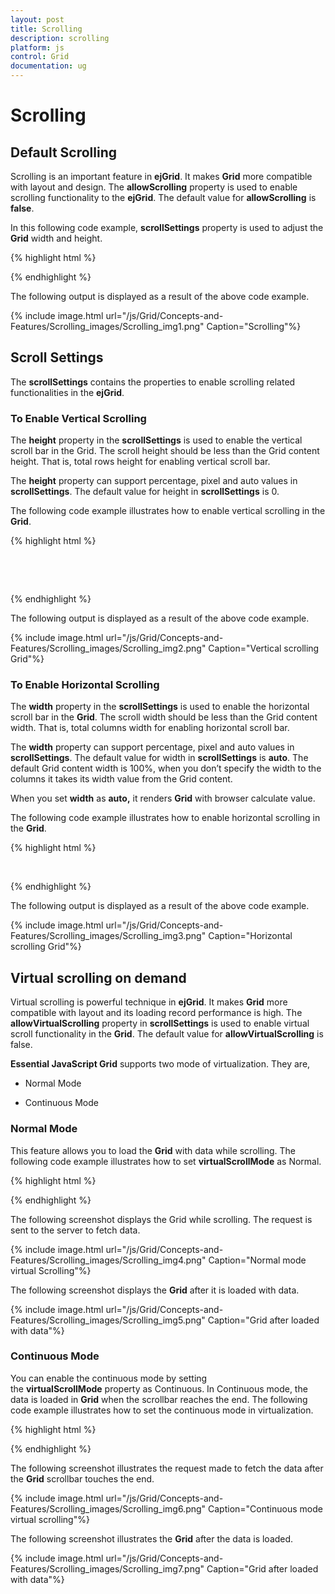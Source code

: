 ```yaml
---
layout: post
title: Scrolling
description: scrolling
platform: js
control: Grid
documentation: ug
---
```


# Scrolling

## Default Scrolling

Scrolling is an important feature in **ejGrid**. It makes **Grid** more compatible with layout and design. The **allowScrolling** property is used to enable scrolling functionality to the **ejGrid**. The default value for **allowScrolling** is **false**.

In this following code example, **scrollSettings** property is used to adjust the **Grid** width and height. 

{% highlight html %}


  <div id ="Grid">
        </div>
        <script type="text/javascript">
            $(function () {
                $("#Grid").ejGrid({
                    // the datasource "window.gridData" is referred from jsondata.min.js
                    dataSource: ej.DataManager(window.gridData).executeLocal(ej.Query().take(30)),
                    allowScrolling: true,
                    scrollSettings: { width: 886, height: 300 },
                    columns: [
                                 { field: "OrderID", headerText: "Order ID", textAlign: ej.TextAlign.Right, width: 100 },
                                 { field: "CustomerID", headerText: "Customer ID", width: 100 },
                                 { field: "EmployeeID", headerText: "Employee ID", textAlign: ej.TextAlign.Right, width: 100 },
                                 { field: "Freight", headerText: "Freight", textAlign: ej.TextAlign.Right, width: 100, format: "{0:C}" },
                                 { field: "ShipCity", headerText: "Ship City", width: 100 },
                                 { field: "ShipName", headerText: "Ship Name", width: 100 },
                                 { field: "OrderDate", headerText: "Order Date", textAlign: ej.TextAlign.Right, format: "{0:MM/dd/yyyy}", width: 100 },
                                 { field: "ShipCountry", headerText: "Ship Country", width: 100 },
                                 { field: "ShipPostalCode", headerText: "Postal Code", textAlign: ej.TextAlign.Right, width: 100 },
                                 { field: "Verified", headerText: "Verified", width: 100 }
                    ]
                });
            });
        </script>


{% endhighlight %}



The following output is displayed as a result of the above code example.

{% include image.html url="/js/Grid/Concepts-and-Features/Scrolling_images/Scrolling_img1.png" Caption="Scrolling"%}

## Scroll Settings

The **scrollSettings** contains the properties to enable scrolling related functionalities in the **ejGrid**.

### To Enable Vertical Scrolling

The **height** property in the **scrollSettings** is used to enable the vertical scroll bar in the Grid. The scroll height should be less than the Grid content height. That is, total rows height for enabling vertical scroll bar.

The **height** property can support percentage, pixel and auto values in **scrollSettings**. The default value for height in **scrollSettings** is 0.

The following code example illustrates how to enable vertical scrolling in the **Grid**. 

{% highlight html %}

   

  <div id ="Grid">
        </div>
        <script type="text/javascript">
            $(function () {
                $("#Grid").ejGrid({
                    // the datasource "window.gridData" is referred from jsondata.min.js
                    dataSource: ej.DataManager(window.gridData).executeLocal(ej.Query().take(30)),
                    allowScrolling: true,
                    scrollSettings: { height: 300 },
                    columns: [
                                 { field: "OrderID", headerText: "Order ID", textAlign: ej.TextAlign.Right, width: 100 },
                                 { field: "CustomerID", headerText: "Customer ID", width: 100 },
                                 { field: "EmployeeID", headerText: "Employee ID", textAlign: ej.TextAlign.Right, width: 100 },
                                 { field: "Freight", headerText: "Freight", textAlign: ej.TextAlign.Right, width: 100, format: "{0:C}" },
                                 { field: "ShipCity", headerText: "Ship City", width: 100 },
                                 { field: "ShipName", headerText: "Ship Name", width: 100 },
                                 { field: "OrderDate", headerText: "Order Date", textAlign: ej.TextAlign.Right, format: "{0:MM/dd/yyyy}", width: 100 },
                                 { field: "ShipCountry", headerText: "Ship Country", width: 100 },
                                 { field: "ShipPostalCode", headerText: "Postal Code", textAlign: ej.TextAlign.Right, width: 100 },
                                 { field: "Verified", headerText: "Verified", width: 100 }
                    ]
                });
            });
        </script>


{% endhighlight %}



The following output is displayed as a result of the above code example.

{% include image.html url="/js/Grid/Concepts-and-Features/Scrolling_images/Scrolling_img2.png" Caption="Vertical scrolling Grid"%}

### To Enable Horizontal Scrolling

The **width** property in the **scrollSettings** is used to enable the horizontal scroll bar in the **Grid**. The scroll width should be less than the Grid content width. That is, total columns width for enabling horizontal scroll bar.

The **width** property can support percentage, pixel and auto values in **scrollSettings**. The default value for width in **scrollSettings** is **auto**. The default Grid content width is 100%, when you don’t specify the width to the columns it takes its width value from the Grid content.

When you set **width** as **auto,** it renders **Grid** with browser calculate value.

The following code example illustrates how to enable horizontal scrolling in the **Grid**. 

{% highlight html %}

  
  <div id="Grid">
    </div>
    <script type="text/javascript">
        $(function () {
            $("#Grid").ejGrid({
                // the datasource "window.gridData" is referred from jsondata.min.js
                dataSource: ej.DataManager(window.gridData).executeLocal(ej.Query().take(30)),
                allowScrolling: true,
                scrollSettings: { width: 800 },
                columns: [
                             { field: "OrderID", headerText: "Order ID", textAlign: ej.TextAlign.Right, width: 100 },
                             { field: "CustomerID", headerText: "Customer ID", width: 100 },
                             { field: "EmployeeID", headerText: "Employee ID", textAlign: ej.TextAlign.Right, width: 100 },
                             { field: "Freight", headerText: "Freight", textAlign: ej.TextAlign.Right, width: 100, format: "{0:C}" },
                             { field: "ShipCity", headerText: "Ship City", width: 100 },
                             { field: "ShipName", headerText: "Ship Name", width: 100 },
                             { field: "OrderDate", headerText: "Order Date", textAlign: ej.TextAlign.Right, format: "{0:MM/dd/yyyy}", width: 100 },
                             { field: "ShipCountry", headerText: "Ship Country", width: 100 },
                             { field: "ShipPostalCode", headerText: "Postal Code", textAlign: ej.TextAlign.Right, width: 100 },
                             { field: "Verified", headerText: "Verified", width: 100 }
                ]
            });
        });
    </script>


{% endhighlight %}



The following output is displayed as a result of the above code example.

{% include image.html url="/js/Grid/Concepts-and-Features/Scrolling_images/Scrolling_img3.png" Caption="Horizontal scrolling Grid"%}

## Virtual scrolling on demand

Virtual scrolling is powerful technique in **ejGrid**. It makes **Grid** more compatible with layout and its loading record performance is high. The **allowVirtualScrolling** property in **scrollSettings** is used to enable virtual scroll functionality in the **Grid**. The default value for **allowVirtualScrolling** is false.

**Essential JavaScript Grid** supports two mode of virtualization. They are,

* Normal Mode

* Continuous Mode

### Normal Mode

This feature allows you to load the **Grid** with data while scrolling. The following code example illustrates how to set **virtualScrollMode** as Normal.

{% highlight html %}

 <div id ="Grid">
        </div>
        <script>
            $(function () {
                $("#Grid").ejGrid({
                    dataSource: ej.DataManager("http://mvc.syncfusion.com/Services/Northwnd.svc/Orders"),
                    allowScrolling: true,
                    scrollSettings: { width: 0, height: 300, allowVirtualScrolling: true, virtualScrollMode: ej.Grid.VirtualScrollMode.Normal },
                    columns: [
                    { field: "OrderID", headerText: "Order ID", isPrimaryKey: true, textAlign: ej.TextAlign.Right },
                    { field: "CustomerID", headerText: "Customer ID" },
                    { field: "EmployeeID", headerText: "Employee ID", textAlign: ej.TextAlign.Right },
                    { field: "Freight", headerText: "Freight", textAlign: ej.TextAlign.Right, format: "{0:C}" },
                    { field: "ShipCity", headerText: "Ship City" },
                    { field: "ShipName", headerText: "Ship Name" }
                    ]
                });
            })
        </script>


{% endhighlight %}



The following screenshot displays the Grid while scrolling. The request is sent to the server to fetch data.

{% include image.html url="/js/Grid/Concepts-and-Features/Scrolling_images/Scrolling_img4.png" Caption="Normal mode virtual Scrolling"%}

The following screenshot displays the **Grid** after it is loaded with data.

{% include image.html url="/js/Grid/Concepts-and-Features/Scrolling_images/Scrolling_img5.png" Caption="Grid after loaded with data"%}

### Continuous Mode

You can enable the continuous mode by setting the **virtualScrollMode** property as Continuous. In Continuous mode, the data is loaded in **Grid** when the scrollbar reaches the end. The following code example illustrates how to set the continuous mode in virtualization.

{% highlight html %}


<div id ="Grid">
        </div>
        <script>
            $(function () {
                $("#Grid").ejGrid({
                    dataSource: ej.DataManager("http://mvc.syncfusion.com/Services/Northwnd.svc/Orders"),
                    allowScrolling: true,
                    scrollSettings: { width: 0, height: 300, allowVirtualScrolling: true, virtualScrollMode: ej.Grid.VirtualScrollMode.Continuous },
                    columns: [
                    { field: "OrderID", headerText: "Order ID", isPrimaryKey: true, textAlign: ej.TextAlign.Right },
                    { field: "CustomerID", headerText: "Customer ID" },
                    { field: "EmployeeID", headerText: "Employee ID", textAlign: ej.TextAlign.Right },
                    { field: "Freight", headerText: "Freight", textAlign: ej.TextAlign.Right, format: "{0:C}" },
                    { field: "ShipCity", headerText: "Ship City" },
                    { field: "ShipName", headerText: "Ship Name" }
                    ]
                });
            })
        </script>


{% endhighlight %}



The following screenshot illustrates the request made to fetch the data after the **Grid** scrollbar touches the end.

{% include image.html url="/js/Grid/Concepts-and-Features/Scrolling_images/Scrolling_img6.png" Caption="Continuous mode virtual scrolling"%}

The following screenshot illustrates the **Grid** after the data is loaded.

{% include image.html url="/js/Grid/Concepts-and-Features/Scrolling_images/Scrolling_img7.png" Caption="Grid after loaded with data"%}


